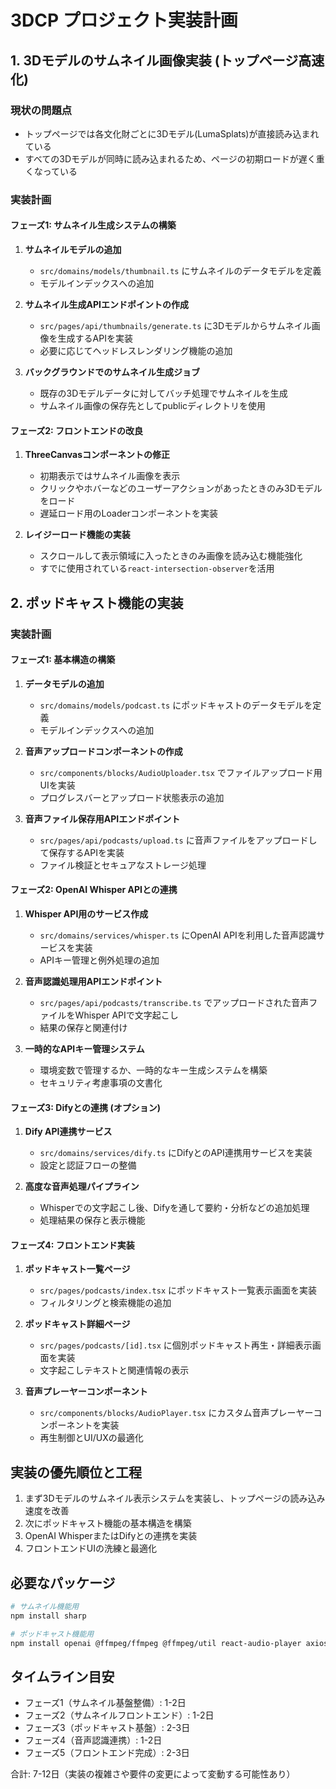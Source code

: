 # 3DCP プロジェクト実装計画

## 1. 3Dモデルのサムネイル画像実装 (トップページ高速化)

### 現状の問題点

- トップページでは各文化財ごとに3Dモデル(LumaSplats)が直接読み込まれている
- すべての3Dモデルが同時に読み込まれるため、ページの初期ロードが遅く重くなっている

### 実装計画

#### フェーズ1: サムネイル生成システムの構築

1. **サムネイルモデルの追加**

   - `src/domains/models/thumbnail.ts` にサムネイルのデータモデルを定義
   - モデルインデックスへの追加

2. **サムネイル生成APIエンドポイントの作成**

   - `src/pages/api/thumbnails/generate.ts` に3Dモデルからサムネイル画像を生成するAPIを実装
   - 必要に応じてヘッドレスレンダリング機能の追加

3. **バックグラウンドでのサムネイル生成ジョブ**
   - 既存の3Dモデルデータに対してバッチ処理でサムネイルを生成
   - サムネイル画像の保存先としてpublicディレクトリを使用

#### フェーズ2: フロントエンドの改良

1. **ThreeCanvasコンポーネントの修正**

   - 初期表示ではサムネイル画像を表示
   - クリックやホバーなどのユーザーアクションがあったときのみ3Dモデルをロード
   - 遅延ロード用のLoaderコンポーネントを実装

2. **レイジーロード機能の実装**
   - スクロールして表示領域に入ったときのみ画像を読み込む機能強化
   - すでに使用されている`react-intersection-observer`を活用

## 2. ポッドキャスト機能の実装

### 実装計画

#### フェーズ1: 基本構造の構築

1. **データモデルの追加**

   - `src/domains/models/podcast.ts` にポッドキャストのデータモデルを定義
   - モデルインデックスへの追加

2. **音声アップロードコンポーネントの作成**

   - `src/components/blocks/AudioUploader.tsx` でファイルアップロード用UIを実装
   - プログレスバーとアップロード状態表示の追加

3. **音声ファイル保存用APIエンドポイント**
   - `src/pages/api/podcasts/upload.ts` に音声ファイルをアップロードして保存するAPIを実装
   - ファイル検証とセキュアなストレージ処理

#### フェーズ2: OpenAI Whisper APIとの連携

1. **Whisper API用のサービス作成**

   - `src/domains/services/whisper.ts` にOpenAI APIを利用した音声認識サービスを実装
   - APIキー管理と例外処理の追加

2. **音声認識処理用APIエンドポイント**

   - `src/pages/api/podcasts/transcribe.ts` でアップロードされた音声ファイルをWhisper APIで文字起こし
   - 結果の保存と関連付け

3. **一時的なAPIキー管理システム**
   - 環境変数で管理するか、一時的なキー生成システムを構築
   - セキュリティ考慮事項の文書化

#### フェーズ3: Difyとの連携 (オプション)

1. **Dify API連携サービス**

   - `src/domains/services/dify.ts` にDifyとのAPI連携用サービスを実装
   - 設定と認証フローの整備

2. **高度な音声処理パイプライン**
   - Whisperでの文字起こし後、Difyを通して要約・分析などの追加処理
   - 処理結果の保存と表示機能

#### フェーズ4: フロントエンド実装

1. **ポッドキャスト一覧ページ**

   - `src/pages/podcasts/index.tsx` にポッドキャスト一覧表示画面を実装
   - フィルタリングと検索機能の追加

2. **ポッドキャスト詳細ページ**

   - `src/pages/podcasts/[id].tsx` に個別ポッドキャスト再生・詳細表示画面を実装
   - 文字起こしテキストと関連情報の表示

3. **音声プレーヤーコンポーネント**
   - `src/components/blocks/AudioPlayer.tsx` にカスタム音声プレーヤーコンポーネントを実装
   - 再生制御とUI/UXの最適化

## 実装の優先順位と工程

1. まず3Dモデルのサムネイル表示システムを実装し、トップページの読み込み速度を改善
2. 次にポッドキャスト機能の基本構造を構築
3. OpenAI WhisperまたはDifyとの連携を実装
4. フロントエンドUIの洗練と最適化

## 必要なパッケージ

```bash
# サムネイル機能用
npm install sharp

# ポッドキャスト機能用
npm install openai @ffmpeg/ffmpeg @ffmpeg/util react-audio-player axios
```

## タイムライン目安

- フェーズ1（サムネイル基盤整備）: 1-2日
- フェーズ2（サムネイルフロントエンド）: 1-2日
- フェーズ3（ポッドキャスト基盤）: 2-3日
- フェーズ4（音声認識連携）: 1-2日
- フェーズ5（フロントエンド完成）: 2-3日

合計: 7-12日（実装の複雑さや要件の変更によって変動する可能性あり）
